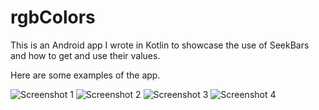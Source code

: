 # rgbColors

This is an Android app I wrote in Kotlin to showcase the use of SeekBars and how to get and use their values.

Here are some examples of the app.

![Screenshot 1](https://drive.google.com/file/d/14fNRTeHOSfqSjJapZdMlPydZ2f3h6P6u/view?usp=sharing)
![Screenshot 2](https://drive.google.com/file/d/14t4UZLG9hhf8l5R2Xm5QHjL0EpmeGAE2/view?usp=sharing)
![Screenshot 3](https://drive.google.com/file/d/14y0F27QP_REzfOM81qU9GckTJv7pmLk8/view?usp=sharing)
![Screenshot 4](https://drive.google.com/file/d/14nq9UQAH9uwEKdTAMkhrVsF06z1J2-aC/view?usp=sharing)
